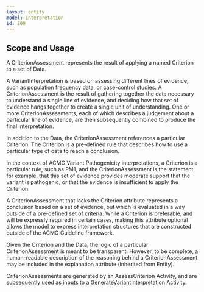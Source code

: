 ```yaml
---
layout: entity
model: interpretation
id: E09
---
```


Scope and Usage
---------------

A CriterionAssessment represents the result of applying a named Criterion to a set of Data.   

A VariantInterpretation is based on assessing different lines of evidence, such as population frequency data, or case-control studies.  A CriterionAssessment is the result of gathering together the data necessary to understand a single line of evidence, and deciding how that set of evidence hangs together to create a single unit of understanding. One or more CriterionAssessments, each of which describes a judgement about a particular line of evidence, are then subsequently combined to produce the final interpretation.

In addition to the Data, the CriterionAssessment references a particular Criterion.  The Criterion is a pre-defined rule that describes how to use a particular type of data to reach a conclusion. 

In the context of ACMG Variant Pathogenicity interpretations, a Criterion is a particular rule, such as PM1, and the CriterionAssessment is the statement, for example, that this set of evidence provides moderate support that the variant is pathogenic, or that the evidence is insufficient to apply the Criterion.

A CriterionAssessment that lacks the Criterion attribute represents a conclusion based on a set of evidence, but which is evaluated in a way outside of a pre-defined set of criteria.  While a Criterion is preferable, and will be expressly required in certain cases, making this attribute optional allows the model to express interpretation structures that are constructed outside of the ACMG Guideline framework.

Given the Criterion and the Data, the logic of a particular CriterionAssessment is meant to be transparent.  However, to be complete, a human-readable description of the reasoning behind a CriterionAssessment may be included in the explanation attribute (inherited from Entity).

CriterionAssessments are generated by an AssessCriterion Activity, and are subsequently used as inputs to a GenerateVariantInterpretation Activity.
